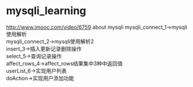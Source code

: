 # mysqli_learning
http://www.imooc.com/video/6759 about mysqli
mysqli_connect_1->mysqli使用解析
<br>
mysqli_connect_2->mysqli使用解析2
<br>
insert_3->插入更新记录删除操作
<br>
select_5->查询记录操作
<br>
affect_rows_4->affect_rows结果集中3种中返回值
<br>
userList_6->实现用户列表
<br>
doAction->实现用户添加功能